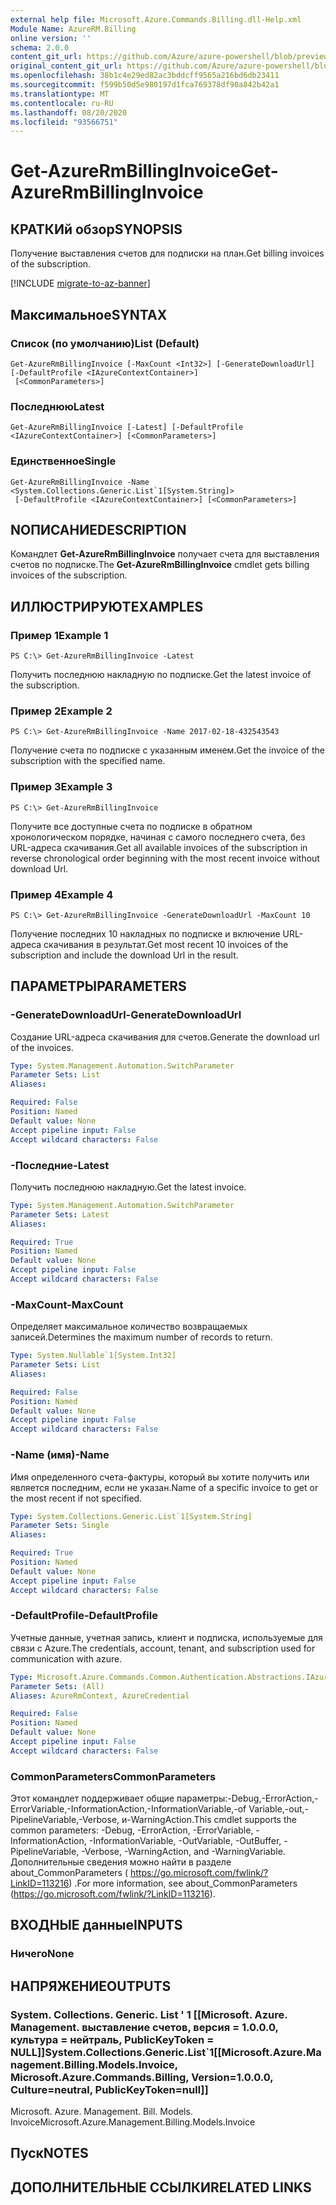 ```yaml
---
external help file: Microsoft.Azure.Commands.Billing.dll-Help.xml
Module Name: AzureRM.Billing
online version: ''
schema: 2.0.0
content_git_url: https://github.com/Azure/azure-powershell/blob/preview/src/ResourceManager/Billing/Commands.Billing/help/Get-AzureRmBillingInvoice.md
original_content_git_url: https://github.com/Azure/azure-powershell/blob/preview/src/ResourceManager/Billing/Commands.Billing/help/Get-AzureRmBillingInvoice.md
ms.openlocfilehash: 38b1c4e29ed82ac3bddcff9565a216bd6db23411
ms.sourcegitcommit: f599b50d5e980197d1fca769378df90a842b42a1
ms.translationtype: MT
ms.contentlocale: ru-RU
ms.lasthandoff: 08/20/2020
ms.locfileid: "93566751"
---
```

# <span data-ttu-id="814cf-101">Get-AzureRmBillingInvoice</span><span class="sxs-lookup"><span data-stu-id="814cf-101">Get-AzureRmBillingInvoice</span></span>

## <span data-ttu-id="814cf-102">КРАТКИй обзор</span><span class="sxs-lookup"><span data-stu-id="814cf-102">SYNOPSIS</span></span>
<span data-ttu-id="814cf-103">Получение выставления счетов для подписки на план.</span><span class="sxs-lookup"><span data-stu-id="814cf-103">Get billing invoices of the subscription.</span></span>

[!INCLUDE [migrate-to-az-banner](../../includes/migrate-to-az-banner.md)]

## <span data-ttu-id="814cf-104">Максимальное</span><span class="sxs-lookup"><span data-stu-id="814cf-104">SYNTAX</span></span>

### <span data-ttu-id="814cf-105">Список (по умолчанию)</span><span class="sxs-lookup"><span data-stu-id="814cf-105">List (Default)</span></span>
```
Get-AzureRmBillingInvoice [-MaxCount <Int32>] [-GenerateDownloadUrl] [-DefaultProfile <IAzureContextContainer>]
 [<CommonParameters>]
```

### <span data-ttu-id="814cf-106">Последнюю</span><span class="sxs-lookup"><span data-stu-id="814cf-106">Latest</span></span>
```
Get-AzureRmBillingInvoice [-Latest] [-DefaultProfile <IAzureContextContainer>] [<CommonParameters>]
```

### <span data-ttu-id="814cf-107">Единственное</span><span class="sxs-lookup"><span data-stu-id="814cf-107">Single</span></span>
```
Get-AzureRmBillingInvoice -Name <System.Collections.Generic.List`1[System.String]>
 [-DefaultProfile <IAzureContextContainer>] [<CommonParameters>]
```

## <span data-ttu-id="814cf-108">NОПИСАНИЕ</span><span class="sxs-lookup"><span data-stu-id="814cf-108">DESCRIPTION</span></span>
<span data-ttu-id="814cf-109">Командлет **Get-AzureRmBillingInvoice** получает счета для выставления счетов по подписке.</span><span class="sxs-lookup"><span data-stu-id="814cf-109">The **Get-AzureRmBillingInvoice** cmdlet gets billing invoices of the subscription.</span></span> 

## <span data-ttu-id="814cf-110">ИЛЛЮСТРИРУЮТ</span><span class="sxs-lookup"><span data-stu-id="814cf-110">EXAMPLES</span></span>

### <span data-ttu-id="814cf-111">Пример 1</span><span class="sxs-lookup"><span data-stu-id="814cf-111">Example 1</span></span>
```
PS C:\> Get-AzureRmBillingInvoice -Latest
```

<span data-ttu-id="814cf-112">Получить последнюю накладную по подписке.</span><span class="sxs-lookup"><span data-stu-id="814cf-112">Get the latest invoice of the subscription.</span></span>

### <span data-ttu-id="814cf-113">Пример 2</span><span class="sxs-lookup"><span data-stu-id="814cf-113">Example 2</span></span>
```
PS C:\> Get-AzureRmBillingInvoice -Name 2017-02-18-432543543
```

<span data-ttu-id="814cf-114">Получение счета по подписке с указанным именем.</span><span class="sxs-lookup"><span data-stu-id="814cf-114">Get the invoice of the subscription with the specified name.</span></span>

### <span data-ttu-id="814cf-115">Пример 3</span><span class="sxs-lookup"><span data-stu-id="814cf-115">Example 3</span></span>
```
PS C:\> Get-AzureRmBillingInvoice
```

<span data-ttu-id="814cf-116">Получите все доступные счета по подписке в обратном хронологическом порядке, начиная с самого последнего счета, без URL-адреса скачивания.</span><span class="sxs-lookup"><span data-stu-id="814cf-116">Get all available invoices of the subscription in reverse chronological order beginning with the most recent invoice without download Url.</span></span> 

### <span data-ttu-id="814cf-117">Пример 4</span><span class="sxs-lookup"><span data-stu-id="814cf-117">Example 4</span></span>
```
PS C:\> Get-AzureRmBillingInvoice -GenerateDownloadUrl -MaxCount 10
```

<span data-ttu-id="814cf-118">Получение последних 10 накладных по подписке и включение URL-адреса скачивания в результат.</span><span class="sxs-lookup"><span data-stu-id="814cf-118">Get most recent 10 invoices of the subscription and include the download Url in the result.</span></span>

## <span data-ttu-id="814cf-119">ПАРАМЕТРЫ</span><span class="sxs-lookup"><span data-stu-id="814cf-119">PARAMETERS</span></span>

### <span data-ttu-id="814cf-120">-GenerateDownloadUrl</span><span class="sxs-lookup"><span data-stu-id="814cf-120">-GenerateDownloadUrl</span></span>
<span data-ttu-id="814cf-121">Создание URL-адреса скачивания для счетов.</span><span class="sxs-lookup"><span data-stu-id="814cf-121">Generate the download url of the invoices.</span></span>

```yaml
Type: System.Management.Automation.SwitchParameter
Parameter Sets: List
Aliases: 

Required: False
Position: Named
Default value: None
Accept pipeline input: False
Accept wildcard characters: False
```

### <span data-ttu-id="814cf-122">-Последние</span><span class="sxs-lookup"><span data-stu-id="814cf-122">-Latest</span></span>
<span data-ttu-id="814cf-123">Получить последнюю накладную.</span><span class="sxs-lookup"><span data-stu-id="814cf-123">Get the latest invoice.</span></span>

```yaml
Type: System.Management.Automation.SwitchParameter
Parameter Sets: Latest
Aliases: 

Required: True
Position: Named
Default value: None
Accept pipeline input: False
Accept wildcard characters: False
```

### <span data-ttu-id="814cf-124">-MaxCount</span><span class="sxs-lookup"><span data-stu-id="814cf-124">-MaxCount</span></span>
<span data-ttu-id="814cf-125">Определяет максимальное количество возвращаемых записей.</span><span class="sxs-lookup"><span data-stu-id="814cf-125">Determines the maximum number of records to return.</span></span>

```yaml
Type: System.Nullable`1[System.Int32]
Parameter Sets: List
Aliases: 

Required: False
Position: Named
Default value: None
Accept pipeline input: False
Accept wildcard characters: False
```

### <span data-ttu-id="814cf-126">-Name (имя)</span><span class="sxs-lookup"><span data-stu-id="814cf-126">-Name</span></span>
<span data-ttu-id="814cf-127">Имя определенного счета-фактуры, который вы хотите получить или является последним, если не указан.</span><span class="sxs-lookup"><span data-stu-id="814cf-127">Name of a specific invoice to get or the most recent if not specified.</span></span>

```yaml
Type: System.Collections.Generic.List`1[System.String]
Parameter Sets: Single
Aliases: 

Required: True
Position: Named
Default value: None
Accept pipeline input: False
Accept wildcard characters: False
```

### <span data-ttu-id="814cf-128">-DefaultProfile</span><span class="sxs-lookup"><span data-stu-id="814cf-128">-DefaultProfile</span></span>
<span data-ttu-id="814cf-129">Учетные данные, учетная запись, клиент и подписка, используемые для связи с Azure.</span><span class="sxs-lookup"><span data-stu-id="814cf-129">The credentials, account, tenant, and subscription used for communication with azure.</span></span>

```yaml
Type: Microsoft.Azure.Commands.Common.Authentication.Abstractions.IAzureContextContainer
Parameter Sets: (All)
Aliases: AzureRmContext, AzureCredential

Required: False
Position: Named
Default value: None
Accept pipeline input: False
Accept wildcard characters: False
```

### <span data-ttu-id="814cf-130">CommonParameters</span><span class="sxs-lookup"><span data-stu-id="814cf-130">CommonParameters</span></span>
<span data-ttu-id="814cf-131">Этот командлет поддерживает общие параметры:-Debug,-ErrorAction,-ErrorVariable,-InformationAction,-InformationVariable,-of Variable,-out,-PipelineVariable,-Verbose, и-WarningAction.</span><span class="sxs-lookup"><span data-stu-id="814cf-131">This cmdlet supports the common parameters: -Debug, -ErrorAction, -ErrorVariable, -InformationAction, -InformationVariable, -OutVariable, -OutBuffer, -PipelineVariable, -Verbose, -WarningAction, and -WarningVariable.</span></span> <span data-ttu-id="814cf-132">Дополнительные сведения можно найти в разделе about_CommonParameters ( https://go.microsoft.com/fwlink/?LinkID=113216) .</span><span class="sxs-lookup"><span data-stu-id="814cf-132">For more information, see about_CommonParameters (https://go.microsoft.com/fwlink/?LinkID=113216).</span></span>

## <span data-ttu-id="814cf-133">ВХОДНЫЕ данные</span><span class="sxs-lookup"><span data-stu-id="814cf-133">INPUTS</span></span>

### <span data-ttu-id="814cf-134">Ничего</span><span class="sxs-lookup"><span data-stu-id="814cf-134">None</span></span>

## <span data-ttu-id="814cf-135">НАПРЯЖЕНИЕ</span><span class="sxs-lookup"><span data-stu-id="814cf-135">OUTPUTS</span></span>

### <span data-ttu-id="814cf-136">System. Collections. Generic. List ' 1 [[Microsoft. Azure. Management. выставление счетов, версия = 1.0.0.0, культура = нейтраль, PublicKeyToken = NULL]]</span><span class="sxs-lookup"><span data-stu-id="814cf-136">System.Collections.Generic.List\`1[[Microsoft.Azure.Management.Billing.Models.Invoice, Microsoft.Azure.Commands.Billing, Version=1.0.0.0, Culture=neutral, PublicKeyToken=null]]</span></span>
<span data-ttu-id="814cf-137">Microsoft. Azure. Management. Bill. Models. Invoice</span><span class="sxs-lookup"><span data-stu-id="814cf-137">Microsoft.Azure.Management.Billing.Models.Invoice</span></span>

## <span data-ttu-id="814cf-138">Пуск</span><span class="sxs-lookup"><span data-stu-id="814cf-138">NOTES</span></span>

## <span data-ttu-id="814cf-139">ДОПОЛНИТЕЛЬНЫЕ ССЫЛКИ</span><span class="sxs-lookup"><span data-stu-id="814cf-139">RELATED LINKS</span></span>

